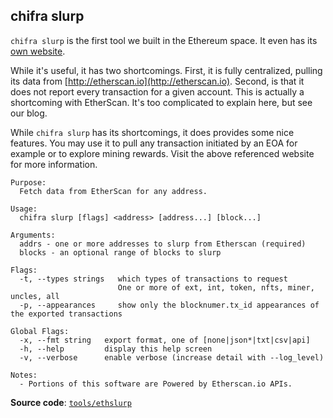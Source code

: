 ## chifra slurp

`chifra slurp` is the first tool we built in the Ethereum space. It even has its [own website](http://ethslurp.com).

While it's useful, it has two shortcomings. First, it is fully centralized, pulling its data from [http://etherscan.io](http://etherscan.io). Second, is that it does not report every transaction for a given account. This is actually a shortcoming with EtherScan. It's too complicated to explain here, but see our blog.

While `chifra slurp` has its shortcomings, it does provides some nice features. You may use it to pull any transaction initiated by an EOA for example or to explore mining rewards. Visit the above referenced website for more information.

```[plaintext]
Purpose:
  Fetch data from EtherScan for any address.

Usage:
  chifra slurp [flags] <address> [address...] [block...]

Arguments:
  addrs - one or more addresses to slurp from Etherscan (required)
  blocks - an optional range of blocks to slurp

Flags:
  -t, --types strings   which types of transactions to request
                        One or more of ext, int, token, nfts, miner, uncles, all
  -p, --appearances     show only the blocknumer.tx_id appearances of the exported transactions

Global Flags:
  -x, --fmt string   export format, one of [none|json*|txt|csv|api]
  -h, --help         display this help screen
  -v, --verbose      enable verbose (increase detail with --log_level)

Notes:
  - Portions of this software are Powered by Etherscan.io APIs.
```

**Source code**: [`tools/ethslurp`](https://github.com/TrueBlocks/trueblocks-core/tree/master/src/tools/ethslurp)

